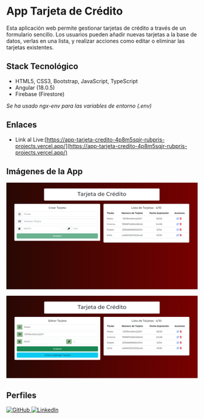 # App Tarjeta de Crédito

Esta aplicación web permite gestionar tarjetas de crédito a través de un formulario sencillo. Los usuarios pueden añadir nuevas tarjetas a la base de datos, verlas en una lista, y realizar acciones como editar o eliminar las tarjetas existentes.

## Stack Tecnológico
- HTML5, CSS3, Bootstrap, JavaScript, TypeScript
- Angular (18.0.5)
- Firebase (Firestore)

*Se ha usado ngx-env para las variables de entorno (.env)*

## Enlaces
- Link al Live:[https://app-tarjeta-credito-4p8m5sqjr-rubpris-projects.vercel.app/](https://app-tarjeta-credito-4p8m5sqjr-rubpris-projects.vercel.app/)

## Imágenes de la App

![Img1](./tc1.png)

![Img2](./tc2.png)

## Perfiles
<a href="https://github.com/Rubpri" target="_blank">
  <img src="https://img.shields.io/badge/GitHub-100000?style=for-the-badge&logo=github&logoColor=white" alt="GitHub" />
</a>
<a href="https://www.linkedin.com/in/ruben-prieto-serrano/" target="_blank">
  <img src="https://img.shields.io/badge/LinkedIn-0A66C2?style=for-the-badge&logo=linkedin&logoColor=white" alt="LinkedIn" />
</a>

